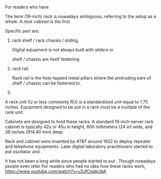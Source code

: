 For readers who have 

The term *(19-inch) rack* is nowadays ambiguous, referring to
the setup as a whole. A *rack cabinet* is the first 

Specific part are:
1. rack shelf / rack chassis / sliding

    Digital eqiupment is not always built with sliders or 

    shelf / chassis are itself fastening 

2. rack rail

    Rack rail is the hole-tapped metal pillars where the protruding ears of shelf / chassis
    can be fastened to. 

3. 

A rack unit (U or less commonly RU) is a standardized unit equal to 1.75 inches.
Equipment designed to be put in a rack must be a multiple of the rank unit.

Cabinets are designed to hold these racks.
A standard 19-inch server rack cabinet is typically 42u or 45u in height, 600 millimeters (24 in) wide, and 36 inches (914.40 mm) deep.

Rack and cabinet were invented by AT&T around 1922 to deploy repeater and telephone equipments.
Later digital laboratory practitioners started to put oscillator and .


It has not been a long while since people started to put .
Though nowadays people even refer
For readers who had no idea how these racks work, 
https://www.youtube.com/watch?v=u3JfCepkUbA